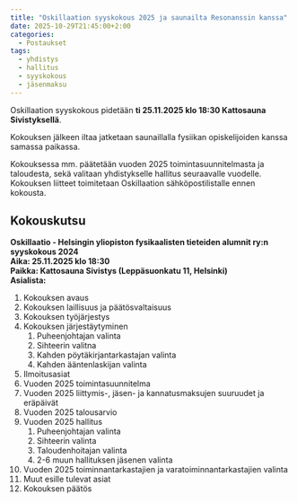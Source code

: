 ```yaml
---
title: "Oskillaation syyskokous 2025 ja saunailta Resonanssin kanssa"
date: 2025-10-29T21:45:00+2:00
categories:
  - Postaukset
tags:
  - yhdistys
  - hallitus
  - syyskokous
  - jäsenmaksu
---
```


Oskillaation syyskokous pidetään **ti 25.11.2025 klo 18:30 Kattosauna Sivistyksellä**. 

Kokouksen jälkeen iltaa jatketaan saunaillalla fysiikan opiskelijoiden kanssa samassa paikassa.<!--more-->

Kokouksessa mm. päätetään vuoden 2025 toimintasuunnitelmasta ja taloudesta, sekä valitaan yhdistykselle hallitus seuraavalle vuodelle. Kokouksen liitteet toimitetaan Oskillaation sähköpostilistalle ennen kokousta.

## Kokouskutsu ##
**Oskillaatio - Helsingin yliopiston fysikaalisten tieteiden alumnit ry:n syyskokous 2024**\
**Aika: 25.11.2025 klo 18:30**\
**Paikka: Kattosauna Sivistys (Leppäsuonkatu 11, Helsinki)**\
**Asialista:**
1. Kokouksen avaus
2. Kokouksen laillisuus ja päätösvaltaisuus
3. Kokouksen työjärjestys
4. Kokouksen järjestäytyminen
    1. Puheenjohtajan valinta
    2. Sihteerin valitna
    3. Kahden pöytäkirjantarkastajan valinta
    4. Kahden ääntenlaskijan valinta
5. Ilmoitusasiat
6. Vuoden 2025 toimintasuunnitelma
7. Vuoden 2025 liittymis-, jäsen- ja kannatusmaksujen suuruudet ja eräpäivät
8. Vuoden 2025 talousarvio
9. Vuoden 2025 hallitus
    1. Puheenjohtajan valinta
    2. Sihteerin valinta
    3. Taloudenhoitajan valinta
    4. 2-6 muun hallituksen jäsenen valinta
10. Vuoden 2025 toiminnantarkastajien ja varatoiminnantarkastajien valinta
11. Muut esille tulevat asiat
12. Kokouksen päätös
